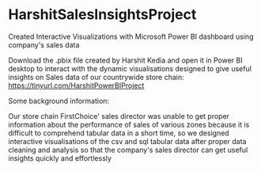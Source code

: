 # HarshitSalesInsightsProject
Created Interactive Visualizations with Microsoft Power BI dashboard using company's sales data

Download the .pbix file created by Harshit Kedia and open it in Power BI desktop to interact with the dynamic visualisations designed to give useful insights on Sales data of our countrywide store chain: https://tinyurl.com/HarshitPowerBIProject


Some background information:

Our store chain FirstChoice' sales director was unable to get proper information about the performance of sales of various zones because it is difficult to comprehend tabular data in a short time, so we designed interactive visualisations of the csv and  sql  tabular data after proper data cleaning and analysis so that the company's sales director can get useful insights quickly and effortlessly
